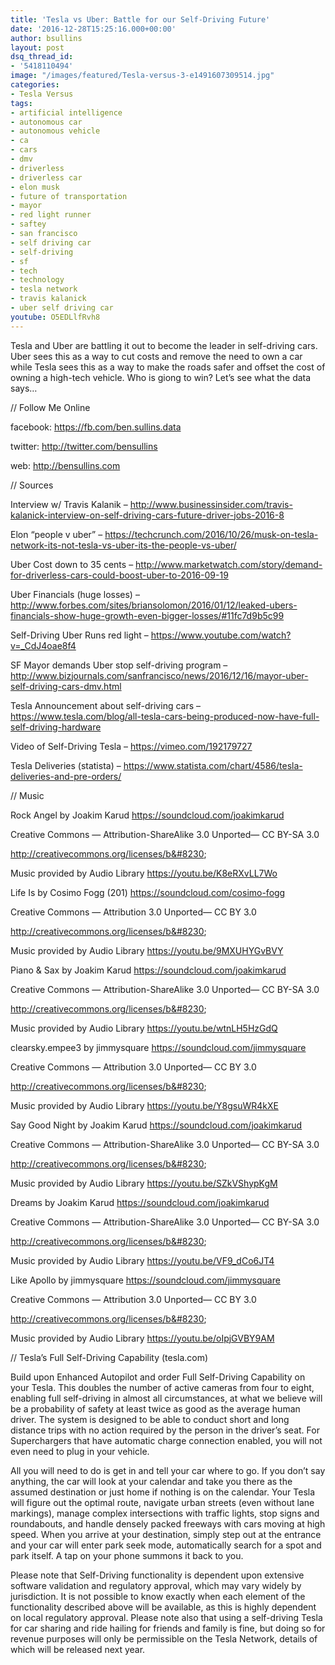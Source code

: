 ```yaml
---
title: 'Tesla vs Uber: Battle for our Self-Driving Future'
date: '2016-12-28T15:25:16.000+00:00'
author: bsullins
layout: post
dsq_thread_id:
- '5418110494'
image: "/images/featured/Tesla-versus-3-e1491607309514.jpg"
categories:
- Tesla Versus
tags:
- artificial intelligence
- autonomous car
- autonomous vehicle
- ca
- cars
- dmv
- driverless
- driverless car
- elon musk
- future of transportation
- mayor
- red light runner
- saftey
- san francisco
- self driving car
- self-driving
- sf
- tech
- technology
- tesla network
- travis kalanick
- uber self driving car
youtube: O5EDLlfRvh8
---
```

Tesla and Uber are battling it out to become the leader in self-driving cars. Uber sees this as a way to cut costs and remove the need to own a car while Tesla sees this as a way to make the roads safer and offset the cost of owning a high-tech vehicle. Who is giong to win? Let&#8217;s see what the data says&#8230;
<!--excerpt-->
// Follow Me Online

facebook: https://fb.com/ben.sullins.data

twitter: http://twitter.com/bensullins

web: http://bensullins.com

// Sources

Interview w/ Travis Kalanik &#8211; http://www.businessinsider.com/travis-kalanick-interview-on-self-driving-cars-future-driver-jobs-2016-8

Elon &#8220;people v uber&#8221; &#8211; https://techcrunch.com/2016/10/26/musk-on-tesla-network-its-not-tesla-vs-uber-its-the-people-vs-uber/

Uber Cost down to 35 cents &#8211; http://www.marketwatch.com/story/demand-for-driverless-cars-could-boost-uber-to-2016-09-19

Uber Financials (huge losses) &#8211; http://www.forbes.com/sites/briansolomon/2016/01/12/leaked-ubers-financials-show-huge-growth-even-bigger-losses/#11fc7d9b5c99

Self-Driving Uber Runs red light &#8211; https://www.youtube.com/watch?v=_CdJ4oae8f4

SF Mayor demands Uber stop self-driving program &#8211; http://www.bizjournals.com/sanfrancisco/news/2016/12/16/mayor-uber-self-driving-cars-dmv.html

Tesla Announcement about self-driving cars &#8211; https://www.tesla.com/blog/all-tesla-cars-being-produced-now-have-full-self-driving-hardware

Video of Self-Driving Tesla &#8211; https://vimeo.com/192179727

Tesla Deliveries (statista) &#8211; https://www.statista.com/chart/4586/tesla-deliveries-and-pre-orders/

// Music

Rock Angel by Joakim Karud https://soundcloud.com/joakimkarud

Creative Commons — Attribution-ShareAlike 3.0 Unported— CC BY-SA 3.0

http://creativecommons.org/licenses/b&#8230;

Music provided by Audio Library https://youtu.be/K8eRXvLL7Wo

Life Is by Cosimo Fogg (201) https://soundcloud.com/cosimo-fogg

Creative Commons — Attribution 3.0 Unported— CC BY 3.0

http://creativecommons.org/licenses/b&#8230;

Music provided by Audio Library https://youtu.be/9MXUHYGvBVY

Piano & Sax by Joakim Karud https://soundcloud.com/joakimkarud

Creative Commons — Attribution-ShareAlike 3.0 Unported— CC BY-SA 3.0

http://creativecommons.org/licenses/b&#8230;

Music provided by Audio Library https://youtu.be/wtnLH5HzGdQ

clearsky.empee3 by jimmysquare https://soundcloud.com/jimmysquare

Creative Commons — Attribution 3.0 Unported— CC BY 3.0

http://creativecommons.org/licenses/b&#8230;

Music provided by Audio Library https://youtu.be/Y8gsuWR4kXE

Say Good Night by Joakim Karud https://soundcloud.com/joakimkarud

Creative Commons — Attribution-ShareAlike 3.0 Unported— CC BY-SA 3.0

http://creativecommons.org/licenses/b&#8230;

Music provided by Audio Library https://youtu.be/SZkVShypKgM

Dreams by Joakim Karud https://soundcloud.com/joakimkarud

Creative Commons — Attribution-ShareAlike 3.0 Unported— CC BY-SA 3.0

http://creativecommons.org/licenses/b&#8230;

Music provided by Audio Library https://youtu.be/VF9_dCo6JT4

Like Apollo by jimmysquare https://soundcloud.com/jimmysquare

Creative Commons — Attribution 3.0 Unported— CC BY 3.0

http://creativecommons.org/licenses/b&#8230;

Music provided by Audio Library https://youtu.be/oIpjGVBY9AM

// Tesla&#8217;s Full Self-Driving Capability (tesla.com)

Build upon Enhanced Autopilot and order Full Self-Driving Capability on your Tesla. This doubles the number of active cameras from four to eight, enabling full self-driving in almost all circumstances, at what we believe will be a probability of safety at least twice as good as the average human driver. The system is designed to be able to conduct short and long distance trips with no action required by the person in the driver’s seat. For Superchargers that have automatic charge connection enabled, you will not even need to plug in your vehicle.

All you will need to do is get in and tell your car where to go. If you don’t say anything, the car will look at your calendar and take you there as the assumed destination or just home if nothing is on the calendar. Your Tesla will figure out the optimal route, navigate urban streets (even without lane markings), manage complex intersections with traffic lights, stop signs and roundabouts, and handle densely packed freeways with cars moving at high speed. When you arrive at your destination, simply step out at the entrance and your car will enter park seek mode, automatically search for a spot and park itself. A tap on your phone summons it back to you.

Please note that Self-Driving functionality is dependent upon extensive software validation and regulatory approval, which may vary widely by jurisdiction. It is not possible to know exactly when each element of the functionality described above will be available, as this is highly dependent on local regulatory approval. Please note also that using a self-driving Tesla for car sharing and ride hailing for friends and family is fine, but doing so for revenue purposes will only be permissible on the Tesla Network, details of which will be released next year.</div>
